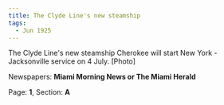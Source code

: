 ```yaml
---  
title: The Clyde Line's new steamship  
tags:  
  - Jun 1925  
---  
```

  
The Clyde Line's new steamship Cherokee will start New York - Jacksonville service on 4 July. [Photo]  
  
Newspapers: **Miami Morning News or The Miami Herald**  
  
Page: **1**, Section: **A** 
